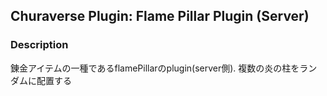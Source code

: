 ## Churaverse Plugin: Flame Pillar Plugin (Server)

### Description

錬金アイテムの一種であるflamePillarのplugin(server側).
複数の炎の柱をランダムに配置する
